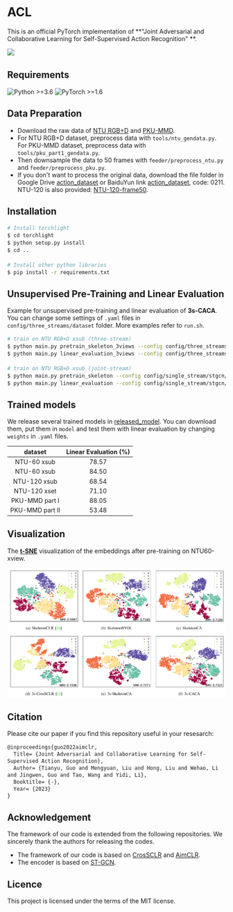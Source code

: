 # ACL

This is an official PyTorch implementation of **"Joint Adversarial and Collaborative Learning for Self-Supervised Action Recognition" **. 

![](./fig/3s-CACA.png)

## Requirements
  ![Python >=3.6](https://img.shields.io/badge/Python->=3.6-yellow.svg)    ![PyTorch >=1.6](https://img.shields.io/badge/PyTorch->=1.4-blue.svg)

## Data Preparation
- Download the raw data of [NTU RGB+D](https://github.com/shahroudy/NTURGB-D) and [PKU-MMD](https://www.icst.pku.edu.cn/struct/Projects/PKUMMD.html).
- For NTU RGB+D dataset, preprocess data with `tools/ntu_gendata.py`. For PKU-MMD dataset, preprocess data with `tools/pku_part1_gendata.py`.
- Then downsample the data to 50 frames with `feeder/preprocess_ntu.py` and `feeder/preprocess_pku.py`.
- If you don't want to process the original data, download the file folder in Google Drive [action_dataset](https://drive.google.com/drive/folders/1VnD3CLcD7bT5fMGI3tDGPlcWZmBbXS0m?usp=sharing) or BaiduYun link [action_dataset](https://pan.baidu.com/s/1NRK1ksRHgng_NkOO1ZYTcQ), code: 0211. NTU-120 is also provided: [NTU-120-frame50](https://drive.google.com/drive/folders/1dn8VMcT9BYi0KHBkVVPFpiGlaTn2GnaX?usp=sharing).

## Installation
  ```bash
# Install torchlight
$ cd torchlight
$ python setup.py install
$ cd ..
  
# Install other python libraries
$ pip install -r requirements.txt
  ```

## Unsupervised Pre-Training and Linear Evaluation

Example for unsupervised pre-training and linear evaluation of **3s-CACA**. You can change some settings of `.yaml` files in `config/three_streams/dataset` folder. More examples refer to `run.sh`.
```bash
# train on NTU RGB+D xsub (three-stream)
$ python main.py pretrain_skeleton_3views --config config/three_streams/ntu60_cs/pretext_caca_3views_xsub_cross_2_10.yaml
$ python main.py linear_evaluation_3views --config config/three_streams/ntu60_cs/linear_eval_caca_3views_xsub_cross_2_10.yaml

# train on NTU RGB+D xsub (joint-stream)
$ python main.py pretrain_skeleton --config config/single_stream/stgcn/ntu60_cs/pretext/pretext_caca_512_2048_512_2048_0.996_joint.yaml
$ python main.py linear_evaluation --config config/single_stream/stgcn/ntu60_cs/linear_eval/linear_eval_caca_512_2048_512_2048_0.996_joint.yaml
```

## Trained models

We release several trained models in [released_model](https://drive.google.com/drive/folders/1bloxplhoIn46OC52sUtEmAOcm3TxO3Qq?usp=sharing). You can download them, put them in `model` and test them with linear evaluation by changing `weights` in `.yaml` files.

|     dataset     | Linear Evaluation (%) |
| :-------------: | :-------------------: |
|   NTU-60 xsub   |         78.57         |
|   NTU-60 xsub   |         84.50         |
|  NTU-120 xsub   |         68.54         |
|  NTU-120 xset   |         71.10         |
| PKU-MMD part I  |         88.05         |
| PKU-MMD part II |         53.48         |

## Visualization

The [**t-SNE**](https://www.jmlr.org/papers/volume9/vandermaaten08a/vandermaaten08a.pdf) visualization of the embeddings after pre-training on NTU60-xview.

![](./fig/tsne.png)


## Citation
Please cite our paper if you find this repository useful in your resesarch:

```
@inproceedings{guo2022aimclr,
  Title= {Joint Adversarial and Collaborative Learning for Self-Supervised Action Recognition},
  Author= {Tianyu, Guo and Mengyuan, Liu and Hong, Liu and Wehao, Li and Jingwen, Guo and Tao, Wang and Yidi, Li},
  Booktitle= {-},
  Year= {2023}
}
```

## Acknowledgement
The framework of our code is extended from the following repositories. We sincerely thank the authors for releasing the codes.
- The framework of our code is based on [CrosSCLR](https://github.com/LinguoLi/CrosSCLR) and [AimCLR](https://github.com/Levigty/AimCLR).
- The encoder is based on [ST-GCN](https://github.com/yysijie/st-gcn/blob/master/OLD_README.md).

## Licence

This project is licensed under the terms of the MIT license.
